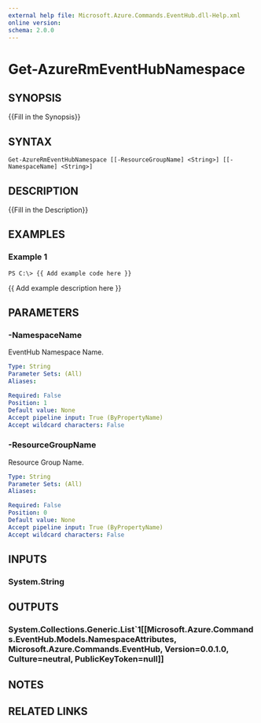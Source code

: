 ```yaml
---
external help file: Microsoft.Azure.Commands.EventHub.dll-Help.xml
online version: 
schema: 2.0.0
---
```


# Get-AzureRmEventHubNamespace

## SYNOPSIS
{{Fill in the Synopsis}}

## SYNTAX

```
Get-AzureRmEventHubNamespace [[-ResourceGroupName] <String>] [[-NamespaceName] <String>]
```

## DESCRIPTION
{{Fill in the Description}}

## EXAMPLES

### Example 1
```
PS C:\> {{ Add example code here }}
```

{{ Add example description here }}

## PARAMETERS

### -NamespaceName
EventHub Namespace Name.

```yaml
Type: String
Parameter Sets: (All)
Aliases: 

Required: False
Position: 1
Default value: None
Accept pipeline input: True (ByPropertyName)
Accept wildcard characters: False
```

### -ResourceGroupName
Resource Group Name.

```yaml
Type: String
Parameter Sets: (All)
Aliases: 

Required: False
Position: 0
Default value: None
Accept pipeline input: True (ByPropertyName)
Accept wildcard characters: False
```

## INPUTS

### System.String

## OUTPUTS

### System.Collections.Generic.List`1[[Microsoft.Azure.Commands.EventHub.Models.NamespaceAttributes, Microsoft.Azure.Commands.EventHub, Version=0.0.1.0, Culture=neutral, PublicKeyToken=null]]

## NOTES

## RELATED LINKS

